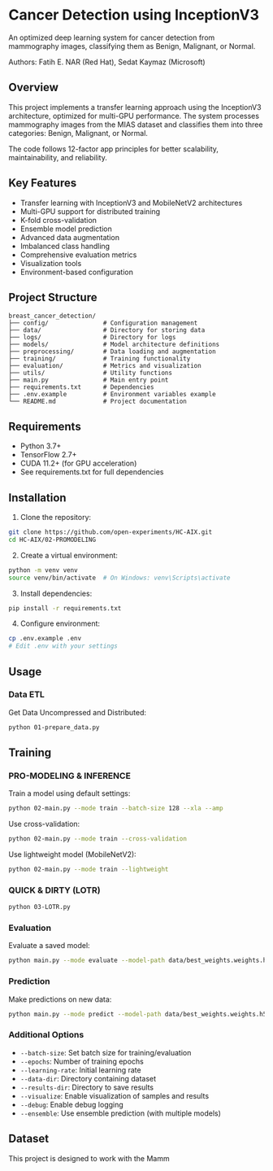 # Cancer Detection using InceptionV3

An optimized deep learning system for cancer detection from mammography images, classifying them as Benign, Malignant, or Normal.

Authors: Fatih E. NAR (Red Hat), Sedat Kaymaz (Microsoft)

## Overview

This project implements a transfer learning approach using the InceptionV3 architecture, optimized for multi-GPU performance. The system processes mammography images from the MIAS dataset and classifies them into three categories: Benign, Malignant, or Normal.

The code follows 12-factor app principles for better scalability, maintainability, and reliability.

## Key Features

- Transfer learning with InceptionV3 and MobileNetV2 architectures
- Multi-GPU support for distributed training
- K-fold cross-validation
- Ensemble model prediction
- Advanced data augmentation
- Imbalanced class handling
- Comprehensive evaluation metrics
- Visualization tools
- Environment-based configuration

## Project Structure

```
breast_cancer_detection/
├── config/               # Configuration management
├── data/                 # Directory for storing data
├── logs/                 # Directory for logs
├── models/               # Model architecture definitions
├── preprocessing/        # Data loading and augmentation
├── training/             # Training functionality
├── evaluation/           # Metrics and visualization
├── utils/                # Utility functions
├── main.py               # Main entry point
├── requirements.txt      # Dependencies
├── .env.example          # Environment variables example
└── README.md             # Project documentation
```

## Requirements

- Python 3.7+
- TensorFlow 2.7+
- CUDA 11.2+ (for GPU acceleration)
- See requirements.txt for full dependencies

## Installation

1. Clone the repository:

```bash
git clone https://github.com/open-experiments/HC-AIX.git
cd HC-AIX/02-PROMODELING
```

2. Create a virtual environment:

```bash
python -m venv venv
source venv/bin/activate  # On Windows: venv\Scripts\activate
```

3. Install dependencies:

```bash
pip install -r requirements.txt
```

4. Configure environment:

```bash
cp .env.example .env
# Edit .env with your settings
```

## Usage

### Data ETL
Get Data Uncompressed and Distributed:
```bash
python 01-prepare_data.py 
```

## Training

### PRO-MODELING & INFERENCE
Train a model using default settings:

```bash
python 02-main.py --mode train --batch-size 128 --xla --amp
```

Use cross-validation:

```bash
python 02-main.py --mode train --cross-validation
```

Use lightweight model (MobileNetV2):

```bash
python 02-main.py --mode train --lightweight
```

### QUICK & DIRTY (LOTR)
```bash
python 03-LOTR.py
```

### Evaluation

Evaluate a saved model:

```bash
python main.py --mode evaluate --model-path data/best_weights.weights.h5
```

### Prediction

Make predictions on new data:

```bash
python main.py --mode predict --model-path data/best_weights.weights.h5 --data-dir path/to/data
```

### Additional Options

- `--batch-size`: Set batch size for training/evaluation
- `--epochs`: Number of training epochs
- `--learning-rate`: Initial learning rate
- `--data-dir`: Directory containing dataset
- `--results-dir`: Directory to save results
- `--visualize`: Enable visualization of samples and results
- `--debug`: Enable debug logging
- `--ensemble`: Use ensemble prediction (with multiple models)

## Dataset

This project is designed to work with the Mamm
